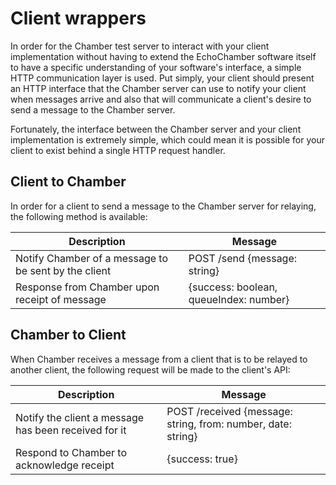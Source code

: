 # Client wrappers

In order for the Chamber test server to interact with your client implementation without
having to extend the EchoChamber software itself to have a specific understanding of your
software's interface, a simple HTTP communication layer is used.  Put simply, your client
should present an HTTP interface that the Chamber server can use to notify your client
when messages arrive and also that will communicate a client's desire to send a message
to the Chamber server.

Fortunately, the interface between the Chamber server and your client implementation
is extremely simple, which could mean it is possible for your client to exist behind a
single HTTP request handler.

## Client to Chamber

In order for a client to send a message to the Chamber server for relaying, the following
method is available:

Description                                          | Message
-----------------------------------------------------|-----------
Notify Chamber of a message to be sent by the client | POST /send {message: string}
Response from Chamber upon receipt of message        | {success: boolean, queueIndex: number}

## Chamber to Client

When Chamber receives a message from a client that is to be relayed to another client,
the following request will be made to the client's API:

Description                                          | Message
-----------------------------------------------------|-----------
Notify the client a message has been received for it | POST /received {message: string, from: number, date: string}
Respond to Chamber to acknowledge receipt            | {success: true}
